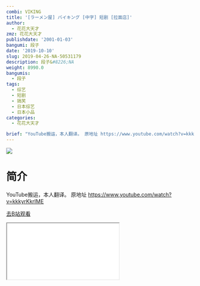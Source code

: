 ```yaml
---
combi: VIKING
title: '[ラーメン屋] バイキング [中字] 短剧 [拉面店]'
author:
  - 花花大天才
zmz: 花花大天才
publishdate: '2001-01-03'
bangumi: 段子
date: '2019-10-10'
slug: 2019-04-26-NA-50531179
description: 段子&#8226;NA
weight: 8990.0
bangumis:
  - 段子
tags:
  - 综艺
  - 短剧
  - 搞笑
  - 日本综艺
  - 日本小品
categories:
  - 花花大天才

brief: "YouTube搬运，本人翻译。 原地址 https://www.youtube.com/watch?v=kkkyrKkrIME"
---
```

![](https://raw.githubusercontent.com/tcgriffith/owaraisite/master/static/tmpimg/29c6bfaba84257eedc80b0b79226e375965bb530.jpg.480.jpg)
# 简介  
YouTube搬运，本人翻译。
原地址 https://www.youtube.com/watch?v=kkkyrKkrIME  

[去B站观看](https://www.bilibili.com/video/av50531179/)
<div class ="resp-container"><iframe class="testiframe" src="//player.bilibili.com/player.html?aid=50531179"", scrolling="no", allowfullscreen="true" > </iframe></div> 
